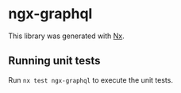 # ngx-graphql

This library was generated with [Nx](https://nx.dev).

## Running unit tests

Run `nx test ngx-graphql` to execute the unit tests.
